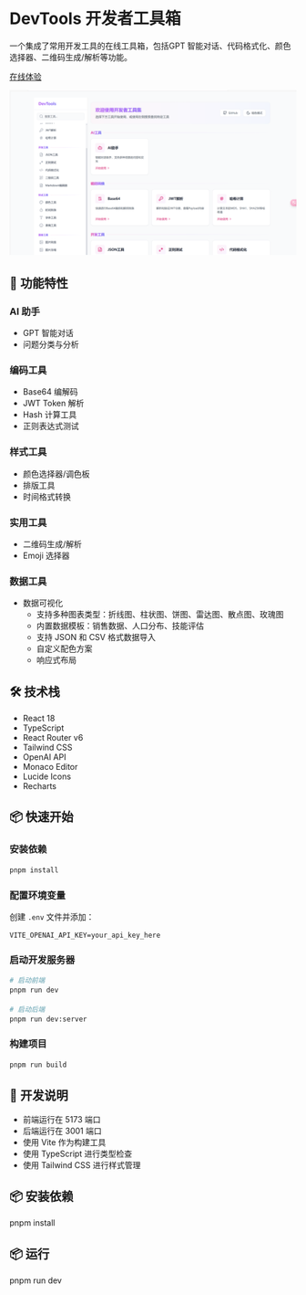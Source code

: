 # DevTools 开发者工具箱

一个集成了常用开发工具的在线工具箱，包括GPT 智能对话、代码格式化、颜色选择器、二维码生成/解析等功能。

[在线体验](https://www.2024devtools.top/)

![工具箱预览](./src/assets/image.png)

## 🚀 功能特性

### AI 助手
- GPT 智能对话
- 问题分类与分析

### 编码工具
- Base64 编解码
- JWT Token 解析
- Hash 计算工具
- 正则表达式测试

### 样式工具
- 颜色选择器/调色板
- 排版工具
- 时间格式转换

### 实用工具
- 二维码生成/解析
- Emoji 选择器

### 数据工具
- 数据可视化
  - 支持多种图表类型：折线图、柱状图、饼图、雷达图、散点图、玫瑰图
  - 内置数据模板：销售数据、人口分布、技能评估
  - 支持 JSON 和 CSV 格式数据导入
  - 自定义配色方案
  - 响应式布局

## 🛠️ 技术栈

- React 18
- TypeScript
- React Router v6
- Tailwind CSS
- OpenAI API
- Monaco Editor
- Lucide Icons
- Recharts

## 📦 快速开始

### 安装依赖

```bash
pnpm install
```

### 配置环境变量
创建 `.env` 文件并添加：
```env
VITE_OPENAI_API_KEY=your_api_key_here
```

### 启动开发服务器
```bash
# 启动前端
pnpm run dev

# 启动后端
pnpm run dev:server
```

### 构建项目
```bash
pnpm run build
```

## 📝 开发说明

- 前端运行在 5173 端口
- 后端运行在 3001 端口
- 使用 Vite 作为构建工具
- 使用 TypeScript 进行类型检查
- 使用 Tailwind CSS 进行样式管理

## 📦 安装依赖

pnpm install

## 📦 运行

pnpm run dev
